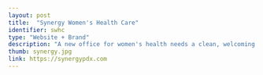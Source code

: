 ```yaml
---
layout: post
title:  "Synergy Women's Health Care"
identifier: swhc
type: "Website + Brand"
description: "A new office for women's health needs a clean, welcoming website"
thumb: synergy.jpg
link: https://synergypdx.com
---
```

